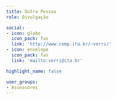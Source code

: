 ```yaml
---
title: Outra Pessoa
role: Divulgação

social:
- icon: globe
  icon_pack: fas
  link: 'http://www.comp.ita.br/~verri/'
- icon: envelope
  icon_pack: fas
  link: 'mailto:verri@ita.br'

highlight_name: false

user_groups:
- Assessores
---
```

